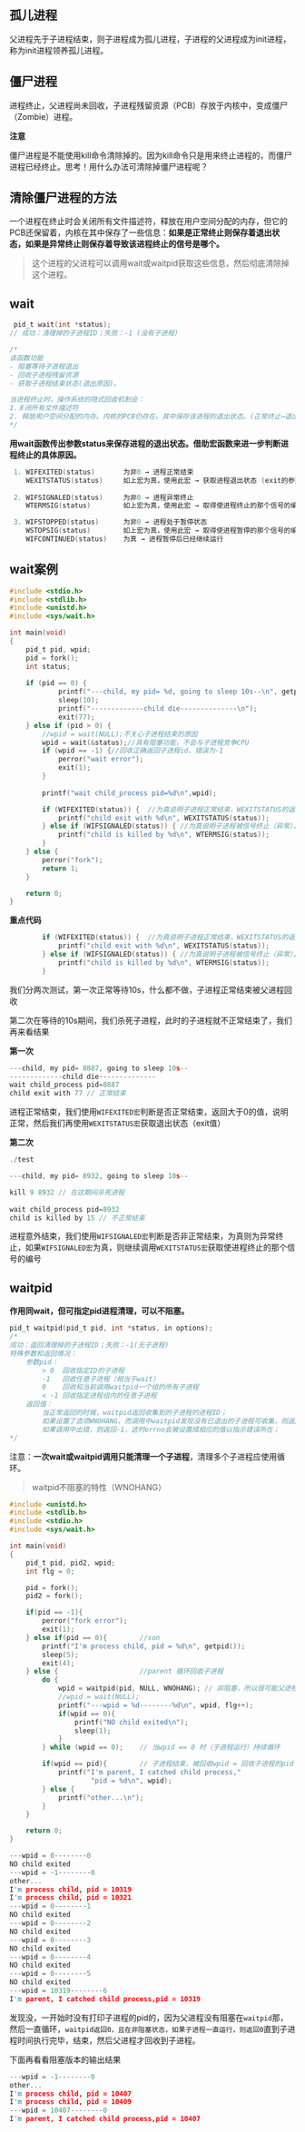 ## 孤儿进程
父进程先于子进程结束，则子进程成为孤儿进程，子进程的父进程成为init进程，称为init进程领养孤儿进程。

## 僵尸进程

进程终止，父进程尚未回收，子进程残留资源（PCB）存放于内核中，变成僵尸（Zombie）进程。 

**注意**

僵尸进程是不能使用kill命令清除掉的。因为kill命令只是用来终止进程的，而僵尸进程已经终止。思考！用什么办法可清除掉僵尸进程呢？

## 清除僵尸进程的方法

一个进程在终止时会关闭所有文件描述符，释放在用户空间分配的内存，但它的PCB还保留着，内核在其中保存了一些信息：**如果是正常终止则保存着退出状态，如果是异常终止则保存着导致该进程终止的信号是哪个。**

> 这个进程的父进程可以调用wait或waitpid获取这些信息，然后彻底清除掉这个进程。

## wait

```C
 pid_t wait(int *status); 	
// 成功：清理掉的子进程ID；失败：-1 (没有子进程)

/*
该函数功能
- 阻塞等待子进程退出 
- 回收子进程残留资源 
- 获取子进程结束状态(退出原因)。

当进程终止时，操作系统的隐式回收机制会：
1.关闭所有文件描述符 
2. 释放用户空间分配的内存。内核的PCB仍存在。其中保存该进程的退出状态。(正常终止→退出值；异常终止→终止信号)
*/
```

**用wait函数传出参数status来保存进程的退出状态。借助宏函数来进一步判断进程终止的具体原因。**

```C
 1. WIFEXITED(status) 		为非0	→ 进程正常结束
	WEXITSTATUS(status) 	如上宏为真，使用此宏 → 获取进程退出状态 (exit的参数)
 
 2. WIFSIGNALED(status) 	为非0 → 进程异常终止
	WTERMSIG(status) 		如上宏为真，使用此宏 → 取得使进程终止的那个信号的编号。

 3. WIFSTOPPED(status) 		为非0 → 进程处于暂停状态
	WSTOPSIG(status) 		如上宏为真，使用此宏 → 取得使进程暂停的那个信号的编号。
	WIFCONTINUED(status) 	为真 → 进程暂停后已经继续运行
```

## wait案例

```C
#include <stdio.h>
#include <stdlib.h>
#include <unistd.h>
#include <sys/wait.h>

int main(void)
{
    pid_t pid, wpid;
    pid = fork();
    int status;
    
    if (pid == 0) {
            printf("---child, my pid= %d, going to sleep 10s--\n", getpid());
            sleep(10);
            printf("-------------child die--------------\n");
            exit(77);
    } else if (pid > 0) {
		//wpid = wait(NULL);不关心子进程结束的原因
		wpid = wait(&status);//具有阻塞功能，不会与子进程竞争CPU
		if (wpid == -1) {//回收正确返回子进程id，错误为-1
			perror("wait error");
			exit(1);
		}
		
		printf("wait child_process pid=%d\n",wpid);

		if (WIFEXITED(status)) {  //为真说明子进程正常结束，WEXITSTATUS的返回值为子进程正常结束时的返回值
			printf("child exit with %d\n", WEXITSTATUS(status));
		} else if (WIFSIGNALED(status)) { //为真说明子进程被信号终止（异常），WTERMSIG的返回值为子进程异常结束时信号值
			printf("child is killed by %d\n", WTERMSIG(status));
		}
    } else {
        perror("fork");
        return 1;
    }

    return 0;
}
```

**重点代码**

```C
		if (WIFEXITED(status)) {  //为真说明子进程正常结束，WEXITSTATUS的返回值为子进程正常结束时的返回值
			printf("child exit with %d\n", WEXITSTATUS(status));
		} else if (WIFSIGNALED(status)) { //为真说明子进程被信号终止（异常），WTERMSIG的返回值为子进程异常结束时信号值
			printf("child is killed by %d\n", WTERMSIG(status));
		}
```

我们分两次测试，第一次正常等待10s，什么都不做，子进程正常结束被父进程回收

第二次在等待的10s期间，我们杀死子进程，此时的子进程就不正常结束了，我们再来看结果

**第一次**

```C
---child, my pid= 8887, going to sleep 10s--
-------------child die--------------
wait child_process pid=8887
child exit with 77 // 正常结束
```

进程正常结束，我们使用`WIFEXITED宏`判断是否正常结束，返回大于0的值，说明正常，然后我们再使用`WEXITSTATUS宏`获取退出状态（exit值）

**第二次**

```C
./test

---child, my pid= 8932, going to sleep 10s--

kill 9 8932 // 在这期间杀死进程
    
wait child_process pid=8932
child is killed by 15 // 不正常结束
```

进程意外结束，我们使用`WIFSIGNALED宏`判断是否非正常结束，为真则为异常终止，如果`WIFSIGNALED宏`为真，则继续调用`WEXITSTATUS宏`获取使进程终止的那个信号的编号

## waitpid

**作用同wait，但可指定pid进程清理，可以不阻塞。**

```C
pid_t waitpid(pid_t pid, int *status, in options);	
/*
成功：返回清理掉的子进程ID；失败：-1(无子进程)
特殊参数和返回情况：
	参数pid： 
		> 0  回收指定ID的子进程	
		-1 	 回收任意子进程（相当于wait）
		0 	 回收和当前调用waitpid一个组的所有子进程
		< -1 回收指定进程组内的任意子进程
    返回值：
    	当正常返回的时候，waitpid返回收集到的子进程的进程ID；
		如果设置了选项WNOHANG，而调用中waitpid发现没有已退出的子进程可收集，则返回0；
		如果调用中出错，则返回-1，这时errno会被设置成相应的值以指示错误所在；
*/
```

注意：**一次wait或waitpid调用只能清理一个子进程**，清理多个子进程应使用循环。

> waitpid不阻塞的特性（WNOHANG）

```C
#include <unistd.h>
#include <stdlib.h>
#include <stdio.h>
#include <sys/wait.h>

int main(void)
{
	pid_t pid, pid2, wpid;
	int flg = 0;

	pid = fork();
	pid2 = fork();

	if(pid == -1){
		perror("fork error");
		exit(1);
	} else if(pid == 0){		//son
		printf("I'm process child, pid = %d\n", getpid());
		sleep(5);				
		exit(4);
	} else {					//parent 循环回收子进程
		do {
			wpid = waitpid(pid, NULL, WNOHANG); // 非阻塞，所以很可能父进程先执行
            //wpid = wait(NULL);
			printf("---wpid = %d--------%d\n", wpid, flg++);
			if(wpid == 0){
				printf("NO child exited\n");
				sleep(1);		
			}
		} while (wpid == 0);	// 当wpid == 0 时（子进程运行）持续循环

		if(wpid == pid){		// 子进程结束，被回收wpid = 回收子进程的pid
			printf("I'm parent, I catched child process,"
					"pid = %d\n", wpid);
		} else {
			printf("other...\n");
		}
	}

	return 0;
}
```

```C
---wpid = 0--------0
NO child exited
---wpid = -1--------0
other...
I'm process child, pid = 10319
I'm process child, pid = 10321
---wpid = 0--------1
NO child exited
---wpid = 0--------2
NO child exited
---wpid = 0--------3
NO child exited
---wpid = 0--------4
NO child exited
---wpid = 0--------5
NO child exited
---wpid = 10319--------6
I'm parent, I catched child process,pid = 10319
```

发现没，一开始时没有打印子进程的pid的，因为父进程没有阻塞在`waitpid`那，然后一直循环，`waitpid返回0，且在非阻塞状态，如果子进程一直运行，则返回0`直到子进程时间执行完毕，结束，然后父进程才回收到子进程。

下面再看看阻塞版本的输出结果

```C
---wpid = -1--------0
other...
I'm process child, pid = 10407
I'm process child, pid = 10409
---wpid = 10407--------0
I'm parent, I catched child process,pid = 10407
```



